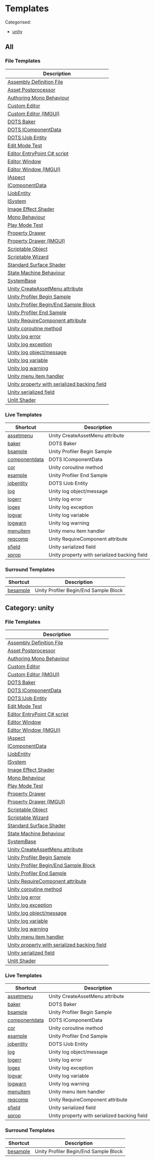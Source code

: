 # Templates

Categorised:

* [unity](#unity)

## All

### File Templates

| Description                                                                                |
|--------------------------------------------------------------------------------------------|
| [Assembly Definition File](File/AsmDef.md)                                                 |
| [Asset Postprocessor](File/AssetPostprocessor.md)                                          |
| [Authoring Mono Behaviour](File/AuthoringMonoBehaviour.md)                                 |
| [Custom Editor](File/CustomEditorNew.md)                                                   |
| [Custom Editor (IMGUI)](File/CustomEditor.md)                                              |
| [DOTS Baker](Live/DotsBaker.md)                                                            |
| [DOTS IComponentData](Live/ComponentData.md)                                               |
| [DOTS IJob Entity](Live/JobEntity.md)                                                      |
| [Edit Mode Test](File/EditModeTest.md)                                                     |
| [Editor EntryPoint C# script](File/EditorEntryPoint.md)                                    |
| [Editor Window](File/EditorWindowNew.md)                                                   |
| [Editor Window (IMGUI)](File/EditorWindow.md)                                              |
| [IAspect](File/Aspect.md)                                                                  |
| [IComponentData](File/ComponentData.md)                                                    |
| [IJobEntity](File/JobEntity.md)                                                            |
| [ISystem](File/System.md)                                                                  |
| [Image Effect Shader](File/ImageEffectShader.md)                                           |
| [Mono Behaviour](File/MonoBehaviour.md)                                                    |
| [Play Mode Test](File/PlayModeTest.md)                                                     |
| [Property Drawer](File/PropertyDrawerNew.md)                                               |
| [Property Drawer (IMGUI)](File/PropertyDrawer.md)                                          |
| [Scriptable Object](File/ScriptableObject.md)                                              |
| [Scriptable Wizard](File/ScriptableWizard.md)                                              |
| [Standard Surface Shader](File/StandardSurfaceShader.md)                                   |
| [State Machine Behaviour](File/StateMachineBehaviour.md)                                   |
| [SystemBase](File/SystemBase.md)                                                           |
| [Unity CreateAssetMenu attribute](Live/CreateAssetMenu.md)                                 |
| [Unity Profiler Begin Sample](Live/SampleBegin.md)                                         |
| [Unity Profiler Begin/End Sample Block](Live/SampleSurround.md)                            |
| [Unity Profiler End Sample](Live/SampleEnd.md)                                             |
| [Unity RequireComponent attribute](Live/RequireComponent.md)                               |
| [Unity coroutine method](Live/Coroutine.md)                                                |
| [Unity log error](Live/DebugLogError.md)                                                   |
| [Unity log exception](Live/DebugLogException.md)                                           |
| [Unity log object/message](Live/DebugLog.md)                                               |
| [Unity log variable](Live/DebugLogVar.md)                                                  |
| [Unity log warning](Live/DebugLogWarning.md)                                               |
| [Unity menu item handler](Live/MenuItem.md)                                                |
| [Unity property with serialized backing field](Live/PropertyWithSerialisedBackingField.md) |
| [Unity serialized field](Live/SerialisedField.md)                                          |
| [Unlit Shader](File/UnlitShader.md)                                                        |


### Live Templates

| Shortcut                                            | Description                                  |
|-----------------------------------------------------|----------------------------------------------|
| [assetmenu](Live/CreateAssetMenu.md)                | Unity CreateAssetMenu attribute              |
| [baker](Live/DotsBaker.md)                          | DOTS Baker                                   |
| [bsample](Live/SampleBegin.md)                      | Unity Profiler Begin Sample                  |
| [componentdata](Live/ComponentData.md)              | DOTS IComponentData                          |
| [cor](Live/Coroutine.md)                            | Unity coroutine method                       |
| [esample](Live/SampleEnd.md)                        | Unity Profiler End Sample                    |
| [jobentity](Live/JobEntity.md)                      | DOTS IJob Entity                             |
| [log](Live/DebugLog.md)                             | Unity log object/message                     |
| [logerr](Live/DebugLogError.md)                     | Unity log error                              |
| [logex](Live/DebugLogException.md)                  | Unity log exception                          |
| [logvar](Live/DebugLogVar.md)                       | Unity log variable                           |
| [logwarn](Live/DebugLogWarning.md)                  | Unity log warning                            |
| [menuitem](Live/MenuItem.md)                        | Unity menu item handler                      |
| [reqcomp](Live/RequireComponent.md)                 | Unity RequireComponent attribute             |
| [sfield](Live/SerialisedField.md)                   | Unity serialized field                       |
| [sprop](Live/PropertyWithSerialisedBackingField.md) | Unity property with serialized backing field |


### Surround Templates

| Shortcut                           | Description                           |
|------------------------------------|---------------------------------------|
| [besample](Live/SampleSurround.md) | Unity Profiler Begin/End Sample Block |

<a name="unity"></a>
## Category: unity

### File Templates

| Description                                                                                |
|--------------------------------------------------------------------------------------------|
| [Assembly Definition File](File/AsmDef.md)                                                 |
| [Asset Postprocessor](File/AssetPostprocessor.md)                                          |
| [Authoring Mono Behaviour](File/AuthoringMonoBehaviour.md)                                 |
| [Custom Editor](File/CustomEditorNew.md)                                                   |
| [Custom Editor (IMGUI)](File/CustomEditor.md)                                              |
| [DOTS Baker](Live/DotsBaker.md)                                                            |
| [DOTS IComponentData](Live/ComponentData.md)                                               |
| [DOTS IJob Entity](Live/JobEntity.md)                                                      |
| [Edit Mode Test](File/EditModeTest.md)                                                     |
| [Editor EntryPoint C# script](File/EditorEntryPoint.md)                                    |
| [Editor Window](File/EditorWindowNew.md)                                                   |
| [Editor Window (IMGUI)](File/EditorWindow.md)                                              |
| [IAspect](File/Aspect.md)                                                                  |
| [IComponentData](File/ComponentData.md)                                                    |
| [IJobEntity](File/JobEntity.md)                                                            |
| [ISystem](File/System.md)                                                                  |
| [Image Effect Shader](File/ImageEffectShader.md)                                           |
| [Mono Behaviour](File/MonoBehaviour.md)                                                    |
| [Play Mode Test](File/PlayModeTest.md)                                                     |
| [Property Drawer](File/PropertyDrawerNew.md)                                               |
| [Property Drawer (IMGUI)](File/PropertyDrawer.md)                                          |
| [Scriptable Object](File/ScriptableObject.md)                                              |
| [Scriptable Wizard](File/ScriptableWizard.md)                                              |
| [Standard Surface Shader](File/StandardSurfaceShader.md)                                   |
| [State Machine Behaviour](File/StateMachineBehaviour.md)                                   |
| [SystemBase](File/SystemBase.md)                                                           |
| [Unity CreateAssetMenu attribute](Live/CreateAssetMenu.md)                                 |
| [Unity Profiler Begin Sample](Live/SampleBegin.md)                                         |
| [Unity Profiler Begin/End Sample Block](Live/SampleSurround.md)                            |
| [Unity Profiler End Sample](Live/SampleEnd.md)                                             |
| [Unity RequireComponent attribute](Live/RequireComponent.md)                               |
| [Unity coroutine method](Live/Coroutine.md)                                                |
| [Unity log error](Live/DebugLogError.md)                                                   |
| [Unity log exception](Live/DebugLogException.md)                                           |
| [Unity log object/message](Live/DebugLog.md)                                               |
| [Unity log variable](Live/DebugLogVar.md)                                                  |
| [Unity log warning](Live/DebugLogWarning.md)                                               |
| [Unity menu item handler](Live/MenuItem.md)                                                |
| [Unity property with serialized backing field](Live/PropertyWithSerialisedBackingField.md) |
| [Unity serialized field](Live/SerialisedField.md)                                          |
| [Unlit Shader](File/UnlitShader.md)                                                        |


### Live Templates

| Shortcut                                            | Description                                  |
|-----------------------------------------------------|----------------------------------------------|
| [assetmenu](Live/CreateAssetMenu.md)                | Unity CreateAssetMenu attribute              |
| [baker](Live/DotsBaker.md)                          | DOTS Baker                                   |
| [bsample](Live/SampleBegin.md)                      | Unity Profiler Begin Sample                  |
| [componentdata](Live/ComponentData.md)              | DOTS IComponentData                          |
| [cor](Live/Coroutine.md)                            | Unity coroutine method                       |
| [esample](Live/SampleEnd.md)                        | Unity Profiler End Sample                    |
| [jobentity](Live/JobEntity.md)                      | DOTS IJob Entity                             |
| [log](Live/DebugLog.md)                             | Unity log object/message                     |
| [logerr](Live/DebugLogError.md)                     | Unity log error                              |
| [logex](Live/DebugLogException.md)                  | Unity log exception                          |
| [logvar](Live/DebugLogVar.md)                       | Unity log variable                           |
| [logwarn](Live/DebugLogWarning.md)                  | Unity log warning                            |
| [menuitem](Live/MenuItem.md)                        | Unity menu item handler                      |
| [reqcomp](Live/RequireComponent.md)                 | Unity RequireComponent attribute             |
| [sfield](Live/SerialisedField.md)                   | Unity serialized field                       |
| [sprop](Live/PropertyWithSerialisedBackingField.md) | Unity property with serialized backing field |


### Surround Templates

| Shortcut                           | Description                           |
|------------------------------------|---------------------------------------|
| [besample](Live/SampleSurround.md) | Unity Profiler Begin/End Sample Block |

